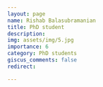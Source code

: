 ```yaml
---
layout: page
name: Rishab Balasubramanian
title: PhD student
description: 
img: assets/img/5.jpg
importance: 6
category: PhD students
giscus_comments: false
redirect: 

---
```

